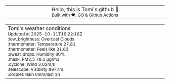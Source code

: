 
<div align="center">
<table>
<tbody>
<td align="center">
<img width="2000" height="0"><br>
Hello, this is Tomi's github 👋<br>
<sup>Built with ❤️, GO & Github Actions</sup><br>
<img width="2000" height="0">
</td>
</tbody>
</table>
</div>
<table>
<tbody>
<td align="left">
<img width="2000" height="0"><br>
Tomi's weather conditions<br>
<sup>Updated at 2025-10-11T16:22:16Z</sup><br>
<sup>:low_brightness: Overcast Clouds</sup><br>
<sup>:thermometer: Temperature 27.81 </sup><br>
<sup>:thermometer: Feels like 31.63</sup><br>
<sup>:sweat_drops: Humidity 80%</sup><br>
<sup>:mask: PM2.5 78.1 μg/m3</sup><br>
<sup>:cyclone: Wind 3.02m/s </sup><br>
<sup>:telescope: Visibility 8977m </sup><br>
<sup>:droplet: Rain 0mm/last 1h </sup><br>
<img width="2000" height="0">
</td>
<td align="left">
<img width="2000" height="0"><br>
<br>
<img width="2000" height="0">
</td>
</tbody>
</table>
</div>
    